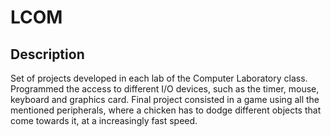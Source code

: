 # LCOM

## Description
Set of projects developed in each lab of the Computer Laboratory class. Programmed the access to different I/O devices, such as the timer, mouse, keyboard and graphics card.
Final project consisted in a game using all the mentioned peripherals, where a chicken has to dodge different objects that come towards it, at a increasingly fast speed.
